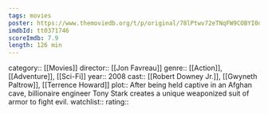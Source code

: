```yaml
---
tags: movies
poster: https://www.themoviedb.org/t/p/original/78lPtwv72eTNqFW9COBYI0dWDJa.jpg
imdbId: tt0371746
scoreImdb: 7.9
length: 126 min
---
```


category:: [[Movies]]
director:: [[Jon Favreau]]
genre:: [[Action]], [[Adventure]], [[Sci-Fi]]
year:: 2008
cast:: [[Robert Downey Jr.]], [[Gwyneth Paltrow]], [[Terrence Howard]]
plot:: After being held captive in an Afghan cave, billionaire engineer Tony Stark creates a unique weaponized suit of armor to fight evil.
watchlist::
rating::
